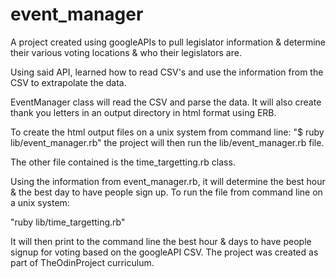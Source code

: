 # event_manager

A project created using googleAPIs to pull legislator information & determine
their various voting locations & who their legislators are.

Using said API, learned how to read CSV's and use the information from the CSV
to extrapolate the data.

EventManager class will read the CSV and parse the data. It will also create
thank you letters in an output directory in html format using ERB.

To create the html output files on a unix system from command line:
"$ ruby lib/event_manager.rb"
the project will then run the lib/event_manager.rb file.

The other file contained is the time_targetting.rb class.

Using the information from event_manager.rb, it will determine the best hour & the
best day to have people sign up.
To run the file from command line on a unix system:

"ruby lib/time_targetting.rb"

It will then print to the command line the best hour & days to have people signup
for voting based on the googleAPI CSV. The project was created as part of
TheOdinProject curriculum.